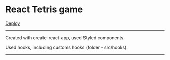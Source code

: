 # React Tetris game

[Deploy](https://olgakitova.github.io/tetris/)

---
Created with create-react-app, used Styled components.

Used hooks, including customs hooks (folder - src/hooks).

---





